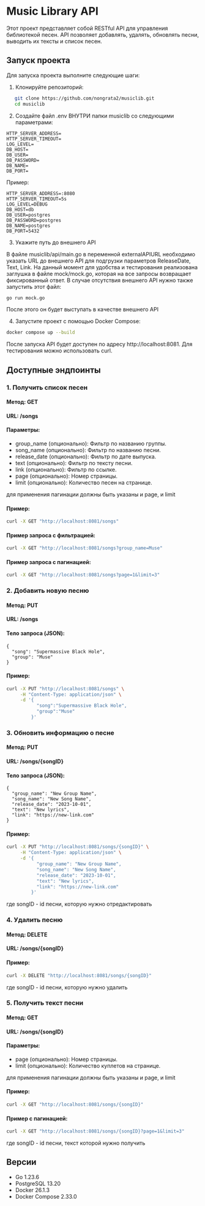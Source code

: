 # Music Library API

Этот проект представляет собой RESTful API для управления библиотекой песен. API позволяет добавлять, удалять, обновлять песни, выводить их тексты и список песен.

## Запуск проекта

Для запуска проекта выполните следующие шаги:

1. Клонируйте репозиторий:

```bash
   git clone https://github.com/nongrata2/musiclib.git
   cd musiclib
```

2. Создайте файл .env ВНУТРИ папки musiclib со следующими параметрами:
```
HTTP_SERVER_ADDRESS=
HTTP_SERVER_TIMEOUT=
LOG_LEVEL=
DB_HOST=
DB_USER=
DB_PASSWORD=
DB_NAME=
DB_PORT=
```
Пример:
```
HTTP_SERVER_ADDRESS=:8080
HTTP_SERVER_TIMEOUT=5s
LOG_LEVEL=DEBUG
DB_HOST=db
DB_USER=postgres
DB_PASSWORD=postgres
DB_NAME=postgres
DB_PORT=5432
```
3. Укажите путь до внешнего API

В файле musiclib/api/main.go в переменной externalAPIURL необходимо указать URL до внешнего API для подгрузки параметров ReleaseDate, Text, Link. 
На данный момент для удобства и тестирования реализована заглушка в файле mock/mock.go, которая на все запросы возвращает фиксированный ответ. В случае отсутствия внешнего API нужно также запустить этот файл:
```bash
go run mock.go
```
После этого он будет выступать в качестве внешнего API

4. Запустите проект с помощью Docker Compose:
```bash
docker compose up --build
```
После запуска API будет доступен по адресу http://localhost:8081. Для тестирования можно использовать curl.

## Доступные эндпоинты
### 1. Получить список песен
#### Метод: GET

#### URL: /songs

#### Параметры:
- group_name (опционально): Фильтр по названию группы.
- song_name (опционально): Фильтр по названию песни.
- release_date (опционально): Фильтр по дате выпуска.
- text (опционально): Фильтр по тексту песни.
- link (опционально): Фильтр по ссылке.
- page (опционально): Номер страницы.
- limit (опционально): Количество песен на странице.

для применения пагинации должны быть указаны и page, и limit

#### Пример:

```bash
curl -X GET "http://localhost:8081/songs"
```

#### Пример запроса с фильтрацией:

```bash
curl -X GET "http://localhost:8081/songs?group_name=Muse"
```

#### Пример запроса с пагинацией: 

```bash
curl -X GET "http://localhost:8081/songs?page=1&limit=3"
```

### 2. Добавить новую песню
#### Метод: PUT

#### URL: /songs

#### Тело запроса (JSON):

```
{
  "song": "Supermassive Black Hole",
  "group": "Muse"
}
```

#### Пример:

```bash
curl -X PUT "http://localhost:8081/songs" \
     -H "Content-Type: application/json" \
     -d '{
           "song":"Supermassive Black Hole",
           "group":"Muse"
         }'
```

### 3. Обновить информацию о песне
#### Метод: PUT

#### URL: /songs/{songID}

#### Тело запроса (JSON):

```
{
  "group_name": "New Group Name",
  "song_name": "New Song Name",
  "release_date": "2023-10-01",
  "text": "New lyrics",
  "link": "https://new-link.com"
}
```

####  Пример:

```bash
curl -X PUT "http://localhost:8081/songs/{songID}" \
     -H "Content-Type: application/json" \
     -d '{
           "group_name": "New Group Name",
           "song_name": "New Song Name",
           "release_date": "2023-10-01",
           "text": "New lyrics",
           "link": "https://new-link.com"
         }'
```

где songID - id песни, которую нужно отредактировать
### 4. Удалить песню
#### Метод: DELETE

#### URL: /songs/{songID}

#### Пример:

```bash
curl -X DELETE "http://localhost:8081/songs/{songID}"
```

где songID - id песни, которую нужно удалить

### 5. Получить текст песни

#### Метод: GET

#### URL: /songs/{songID}

#### Параметры:
- page (опционально): Номер страницы.
- limit (опционально): Количество куплетов на странице.

для применения пагинации должны быть указаны и page, и limit

#### Пример:

```bash
curl -X GET "http://localhost:8081/songs/{songID}"
```

#### Пример с пагинацией:

```bash
curl -X GET "http://localhost:8081/songs/{songID}?page=1&limit=3"
```
где songID - id песни, текст которой нужно получить

## Версии
- Go 1.23.6 
- PostgreSQL 13.20
- Docker 26.1.3
- Docker Compose 2.33.0
